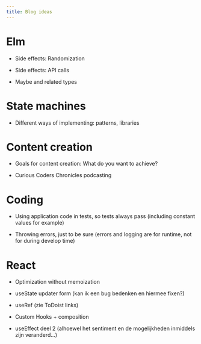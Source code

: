 ```yaml
---
title: Blog ideas
---
```


# Elm

- Side effects: Randomization

- Side effects: API calls

- Maybe and related types

# State machines

- Different ways of implementing: patterns, libraries

# Content creation

- Goals for content creation: What do you want to achieve?

- Curious Coders Chronicles podcasting

# Coding

- Using application code in tests, so tests always pass (including constant values for example)

- Throwing errors, just to be sure (errors and logging are for runtime, not for during develop time)

# React

- Optimization without memoization

- useState updater form (kan ik een bug bedenken en hiermee fixen?)

- useRef (zie ToDoist links)

- Custom Hooks + composition

- useEffect deel 2 (alhoewel het sentiment en de mogelijkheden inmiddels zijn veranderd...)




